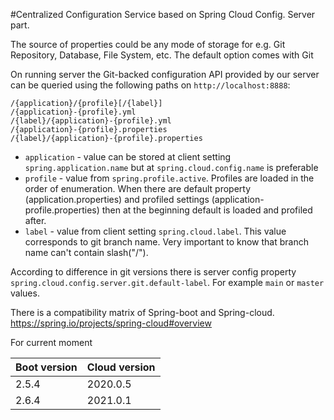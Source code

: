 #Centralized Configuration Service based on Spring Cloud Config. Server part.

The source of properties could be any mode of storage for e.g. Git Repository, Database, File System, etc.
The default option comes with Git

On running server the Git-backed configuration API provided by our server can be queried using the following paths on `http://localhost:8888`:
```
/{application}/{profile}[/{label}]
/{application}-{profile}.yml
/{label}/{application}-{profile}.yml
/{application}-{profile}.properties
/{label}/{application}-{profile}.properties
```
* `application` - value can be stored at client setting `spring.application.name` but at `spring.cloud.config.name` is preferable
* `profile` - value from `spring.profile.active`. Profiles are loaded in the order of enumeration. 
When there are default property (application.properties) and profiled settings (application-profile.properties) then at the beginning default is loaded and profiled after. 
* `label` - value from client setting `spring.cloud.label`. This value corresponds to git branch name. Very important to know that branch name can't contain slash("/").

According to difference in git versions there is server config property `spring.cloud.config.server.git.default-label`. For example `main` or `master` values. 


There is a compatibility matrix of Spring-boot and Spring-cloud. https://spring.io/projects/spring-cloud#overview

For current moment

| Boot version | Cloud version |
|--------------|---------------|
| 2.5.4        | 2020.0.5      |
| 2.6.4        | 2021.0.1      |
